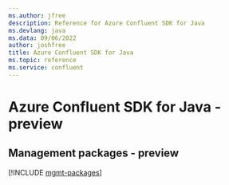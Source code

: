 ```yaml
---
ms.author: jfree
description: Reference for Azure Confluent SDK for Java
ms.devlang: java
ms.data: 09/06/2022
author: joshfree
title: Azure Confluent SDK for Java
ms.topic: reference
ms.service: confluent
---
```

# Azure Confluent SDK for Java - preview

## Management packages - preview
[!INCLUDE [mgmt-packages](confluent-mgmt-index.md)]